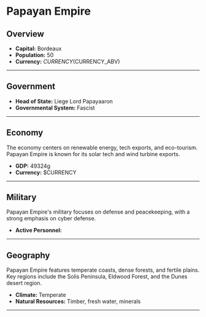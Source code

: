 # Papayan Empire

## Overview

- **Capital:** Bordeaux
- **Population:** 50
- **Currency:** $CURRENCY ($CURRENCY_ABV)

---

## Government

- **Head of State:** Liege Lord Papayaaron
- **Governmental System:** Fascist

---

## Economy
The economy centers on renewable energy, tech exports, and eco-tourism. Papayan Empire is known for its solar tech and wind turbine exports.

- **GDP:** 49324g
- **Currency:** $CURRENCY

---

## Military
Papayan Empire's military focuses on defense and peacekeeping, with a strong emphasis on cyber defense.

- **Active Personnel:** 

---

## Geography
Papayan Empire features temperate coasts, dense forests, and fertile plains. Key regions include the Solis Peninsula, Eldwood Forest, and the Dunes desert region.

- **Climate:** Temperate
- **Natural Resources:** Timber, fresh water, minerals

---
